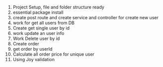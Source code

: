 1. Project Setup, file and folder structure ready
2. essential package install
3. create post route and create service and controller for create new user
4. work for get all users from DB
5. Create get single user by id
6. work update an user info
7. Work Delete user by id
8. Create order
9. get order by userId
10. Calculate all order price for unique user
11. Using Joy validation
